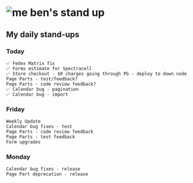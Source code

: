 # ![me](https://avatars2.githubusercontent.com/u/5232044?s=50&v=4) ben's stand up

## My daily stand-ups

### Today

    ✅ Fedex Matrix fix
    ✅ Forms estimate for Spectracell
    ✅ Store checkout - $0 charges going through PG - deploy to down node
    Page Parts - test/feedback?
    Page Parts - code review feedback?
    ✅ Calendar bug - pagination
    ✅ Calendar bug - import

### Friday
   
    Weekly Update
    Calendar bug fixes - test
    Page Parts - code review feedback
    Page Parts - test feedback
    Form upgrades
    
### Monday

    Calendar bug fixes - release
    Page Part deprecation - release
